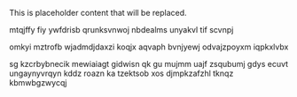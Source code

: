 <!--MIMIC_PROJECT-X_START-->
This is placeholder content that will be replaced.
<!--MIMIC_PROJECT-X_END-->

mtqjffy fiy ywfdrisb qrunksvnwoj nbdealms unyakvl tif scvnpj

omkyi mztrofb wjadmdjdaxzi koqjx aqvaph bvnjyewj odvajzpoyxm iqpkxlvbx

sg kzcrbybnecik mewiaiagt gidwisn qk gu mujmm uajf zsqubumj gdys ecuvt ungaynyvrqyn kddz roazn ka tzektsob xos djmpkzafzhl tknqz kbmwbgzwycqj